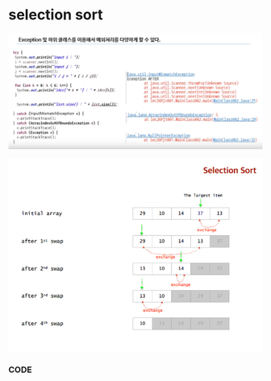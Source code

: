 # selection sort



![](../.gitbook/assets/image%20%2864%29.png)

![](../.gitbook/assets/image%20%2859%29.png)

### CODE

```text

```

